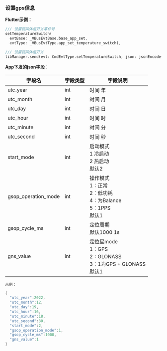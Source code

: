 ### 设置gps信息


**Flutter示例：**

```dart
/// 设置夜间体温开关事件号
setTemperatureSwitch(
  evtBase: _VBusEvtBase.base_app_set,
  evtType: _VBusEvtType.app_set_temperature_switch),

/// 设置夜间体温开关
libManager.send(evt: CmdEvtType.setTemperatureSwitch, json: jsonEncode(json));
```



**App下发的json字段**：

| 字段名              | 字段类型 | 字段说明                                                     |
| ------------------- | -------- | ------------------------------------------------------------ |
| utc_year            | int      | 时间 年                                                      |
| utc_month           | int      | 时间 月                                                      |
| utc_day             | int      | 时间 日                                                      |
| utc_hour            | int      | 时间 时                                                      |
| utc_minute          | int      | 时间 分                                                      |
| utc_second          | int      | 时间 秒                                                      |
| start_mode          | int      | 启动模式<br />1 冷启动<br />2 热启动  <br />默认2            |
| gsop_operation_mode | int      | 操作模式<br />1：正常<br />2：低功耗<br />4：为Balance<br />5：1PPS <br />默认1 |
| gsop_cycle_ms       | int      | 定位周期<br />默认1000 1s                                    |
| gns_value           | int      | 定位星mode<br />1：GPS<br />2：GLONASS<br />3：1为GPS + GLONASS<br />默认1 |

`示例：`

```c
{
  "utc_year":2022,
  "utc_month":12,
  "utc_day":19,
  "utc_hour":16,
  "utc_minute":18,
  "utc_second":30,
  "start_mode":2,
  "gsop_operation_mode":1,
  "gsop_cycle_ms":1000,
  "gns_value":1
}
```

